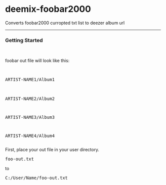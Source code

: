 # deemix-foobar2000
Converts foobar2000 curropted txt list to deezer album url
<hr>
<h3>Getting Started</h3><br>
<p>foobar out file will look like this:</p><br>
<pre>
ARTIST-NAME1/Album1<br>

ARTIST-NAME2/Album2<br>

ARTIST-NAME3/Album3<br>

ARTIST-NAME4/Album4
</pre>
<p>First, place your out file in your user directory.</p>
<pre>foo-out.txt</pre><p>to</p><pre>C:/User/Name/foo-out.txt</pre>
